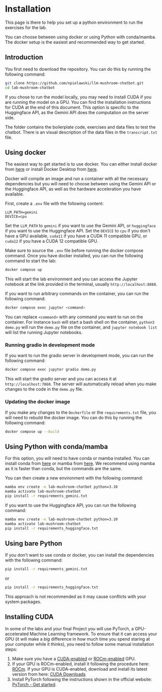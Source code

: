 # Installation

This page is there to help you set up a python environment to run the exercises for the
lab.

You can choose between using docker or using Python with conda/mamba. The docker setup
is the easiest and recommended way to get started.

## Introduction

You first need to download the repository. You can do this by running the following
command:

```bash
git clone https://github.com/npielawski/llm-mushroom-chatbot.git
cd lab-mushroom-chatbot
```

If you chose to run the model locally, you may need to install CUDA if you are running
the model on a GPU. You can find the installation instructions for CUDA at the end of
this document. This option is specific to the Huggingface API, as the Gemini API does
the computation on the server side.

The folder contains the boilerplate code, exercises and data files to test the chatbot.
There is an visual description of the data files in the `transcript.txt` file.

## Using docker

The easiest way to get started is to use docker. You can either install docker from
[here](https://docs.docker.com/get-docker/) or install Docker Desktop from
[here](https://www.docker.com/products/docker-desktop).

Docker will compile an image and run a container with all the necessary dependencies
but you will need to choose between using the Gemini API or the Huggingface API, as well
as the hardware acceleration you have available.

First, create a `.env` file with the following content:

```
LLM_PATH=gemini
DEVICE=cpu
```
Set the `LLM_PATH` to `gemini` if you want to use the Gemini API, or `huggingface` if
you want to use the Huggingface API. Set the `DEVICE` to `cpu` if you don't have a GPU
available, `cuda11` if you have a CUDA 11 compatible GPU, or `cuda12` if you have a CUDA
12 compatible GPU.

Make sure to source the `.env` file before running the docker compose command.
Once you have docker installed, you can run the following command to start the lab:

```bash
docker compose up
```

This will start the lab environment and you can access the Jupyter notebook at the
link provided in the terminal, usually `http://localhost:8888`.

If you want to run arbitrary commands on the container, you can run the following
command:

```bash
docker compose exec jupyter <command>
```

You can replace `<command>` with any command you want to run on the container. For
instance `bash` will start a bash shell on the container, `python3 demo.py` will run the
`demo.py` file on the container, and `jupyter notebook list` will list the running
Jupyter notebooks.

### Running gradio in development mode

If you want to run the gradio server in development mode, you can run the following
command:

```bash
docker compose exec jupyter gradio demo.py
```

This will start the gradio server and you can access it at `http://localhost:7860`. The
server will automatically reload when you make changes to the code in the `demo.py`
file.

### Updating the docker image

If you make any changes to the `Dockerfile` or the `requirements.txt` file, you will
need to rebuild the docker image. You can do this by running the following command:

```bash
docker compose up --build
```

## Using Python with conda/mamba

For this option, you will need to have conda or mamba installed. You can install conda
from
[here](https://docs.conda.io/projects/conda/en/latest/user-guide/install/index.html)
or mamba from [here](https://mamba.readthedocs.io/en/latest/). We recommend using mamba
as it is faster than conda, but the commands are the same.

You can then create a new environment with the following command:
```bash
mamba env create -n lab-mushroom-chatbot python=3.10
mamba activate lab-mushroom-chatbot
pip install -r requirements_gemini.txt
```

If you want to use the Huggingface API, you can run the following command:
```bash
mamba env create -n lab-mushroom-chatbot python=3.10
mamba activate lab-mushroom-chatbot
pip install -r requirements_huggingface.txt
```

## Using bare Python

If you don't want to use conda or docker, you can install the dependencies with the
following command:
```bash
pip install -r requirements_gemini.txt
```
or
```bash
pip install -r requirements_huggingface.txt
```

This approach is not recommended as it may cause conflicts with your system packages.

## Installing CUDA

In some of the labs and your final Project you will use PyTorch, a GPU-accelerated
Machine Learning framework. To ensure that it can access your GPU (it will make a *big*
difference in how much time you spend staring at your computer while it thinks), you
need to follow some manual installation steps:

1. Make sure you have a [CUDA-enabled](https://developer.nvidia.com/cuda-gpus) or
   [ROCm-enabled](https://github.com/ROCm/ROCm.github.io/blob/master/hardware.md) GPU.
2. If your GPU is ROCm-enabled, install it following the procedure here:
   [ROCm](https://rocmdocs.amd.com/en/latest/). If your GPU is CUDA-enabled, download
   and install its latest version from here:
   [CUDA Downloads](https://developer.nvidia.com/cuda-downloads)
3. Install PyTorch following the instructions shown in the official website:
   [PyTorch - Get started](https://pytorch.org/get-started/locally/).

